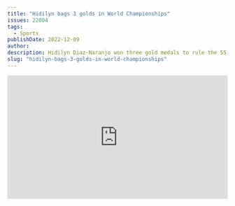 ```yaml
---
title: "Hidilyn bags 3 golds in World Championships"
issues: 22004
tags:
  - Sports
publishDate: 2022-12-09
author: 
description: Hidilyn Diaz-Naranjo won three gold medals to rule the 55-kilogram category of the World Championships of the International Weightlifting Federation (IWF) in Bogota, Colombia.
slug: "hidilyn-bags-3-golds-in-world-championships"
---
```


<div style="position:relative;padding-bottom:56.25%;height:0;overflow:hidden;"> <iframe style="width:100%;height:100%;position:absolute;left:0px;top:0px;overflow:hidden" frameborder="0" type="text/html" src="https://www.dailymotion.com/embed/video/x8g5ltk" width="100%" height="100%" allowfullscreen title="Dailymotion Video Player" > </iframe> </div>
